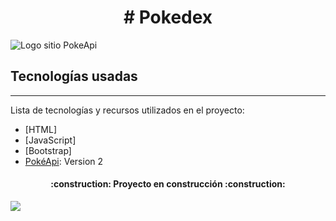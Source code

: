 <h1 align="center"> # Pokedex </h1>


![Logo sitio PokeApi](https://github.com/RafOs14/pokedex/assets/81370636/77b59576-47cb-4380-aae5-ce6c3d599b13)

## Tecnologías usadas
***
Lista de tecnologías y recursos utilizados en el proyecto:
* [HTML]
* [JavaScript]
* [Bootstrap]
* [PokéApi](https://pokeapi.co/): Version 2

<h4 align="center">
:construction: Proyecto en construcción :construction:
</h4>

<p align="left">
   <img src="https://img.shields.io/badge/STATUS-EN%20DESAROLLO-green">
</p>
